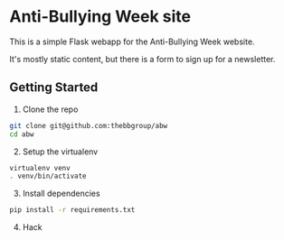 Anti-Bullying Week site
=======================

This is a simple Flask webapp for the Anti-Bullying Week website.

It's mostly static content, but there is a form to sign up for a newsletter.

Getting Started
---------------

1. Clone the repo
```sh
git clone git@github.com:thebbgroup/abw
cd abw
```

2. Setup the virtualenv
```sh
virtualenv venv
. venv/bin/activate
```

3. Install dependencies
```sh
pip install -r requirements.txt
```

4. Hack
